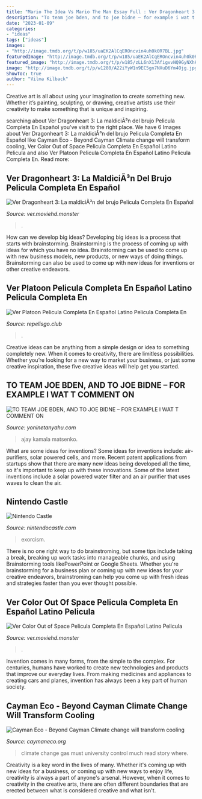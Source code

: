 ```yaml
---
title: "Mario The Idea Vs Mario The Man Essay Full : Ver Dragonheart 3: La Maldiciã³n Del Brujo Pelicula Completa En Español"
description: "To team joe bden, and to joe bidne – for example i wat t comment on"
date: "2023-01-09"
categories:
- "ideas"
tags: ["ideas"]
images:
- "http://image.tmdb.org/t/p/w185/uaEK2AlCqEROncvin4uh0k0R7BL.jpg"
featuredImage: "http://image.tmdb.org/t/p/w185/uaEK2AlCqEROncvin4uh0k0R7BL.jpg"
featured_image: "http://image.tmdb.org/t/p/w185/zLL6nX13AfigvvNQ9GyNXhKVrmg.jpg"
image: "http://image.tmdb.org/t/p/w1280/A22iYyW1n9EC5gn7NXuD6Ym4Ojg.jpg"
ShowToc: true
author: "Vilma Kilback"
---
```



Creative art is all about using your imagination to create something new. Whether it’s painting, sculpting, or drawing, creative artists use their creativity to make something that is unique and inspiring.

	

		
searching about Ver Dragonheart 3: La maldiciÃ³n del brujo Pelicula Completa En Español you've visit to the right place. We have 6 Images about Ver Dragonheart 3: La maldiciÃ³n del brujo Pelicula Completa En Español like Cayman Eco - Beyond Cayman Climate change will transform cooling, Ver Color Out of Space Pelicula Completa En Español Latino Pelicula and also Ver Platoon Pelicula Completa En Español Latino Pelicula Completa En. Read more:
		
    
## Ver Dragonheart 3: La MaldiciÃ³n Del Brujo Pelicula Completa En Español

<img loading=lazy src="http://image.tmdb.org/t/p/w185/uaEK2AlCqEROncvin4uh0k0R7BL.jpg" onerror="this.onerror=null;this.src='https://tse1.mm.bing.net/th?id=OIP.fWfks__snDsHWIZ2VxX1KwAAAA&amp;pid=15.1';" alt="Ver Dragonheart 3: La maldiciÃ³n del brujo Pelicula Completa En Español">

_Source: ver.moviehd.monster_

>. 

	

How can we develop big ideas?
Developing big ideas is a process that starts with brainstorming. Brainstorming is the process of coming up with ideas for which you have no idea. Brainstorming can be used to come up with new business models, new products, or new ways of doing things. Brainstorming can also be used to come up with new ideas for inventions or other creative endeavors.

    
## Ver Platoon Pelicula Completa En Español Latino Pelicula Completa En

<img loading=lazy src="http://image.tmdb.org/t/p/w1280/A22iYyW1n9EC5gn7NXuD6Ym4Ojg.jpg" onerror="this.onerror=null;this.src='https://tse3.mm.bing.net/th?id=OIP.qp-yPJPupzMNzze6WIHTyQHaEK&amp;pid=15.1';" alt="Ver Platoon Pelicula Completa En Español Latino Pelicula Completa En">

_Source: repelisgo.club_

>. 

	

Creative ideas can be anything from a simple design or idea to something completely new. When it comes to creativity, there are limitless possibilities. Whether you’re looking for a new way to market your business, or just some creative inspiration, these five creative ideas will help get you started.

    
## TO TEAM JOE BDEN, AND TO JOE BIDNE – FOR EXAMPLE I WAT T COMMENT ON

<img loading=lazy src="http://yoninetanyahu.com/wp-content/uploads/2021/09/IMPORTANT-PLEASE-READ-AJAY-ok-this-GIRL-IN-THIESE-IMAGE-SIS-ALINA-MATSENKO-AKA-ALINKA-MATSENKO-FILE-GOOGLE-ALERT-INTERNATIONAL-CRIKET-STADIUM-LUCKNOW4.jpg" onerror="this.onerror=null;this.src='https://tse2.mm.bing.net/th?id=OIP.hOJrGdx9pBbpNWpDydCACAHaEK&amp;pid=15.1';" alt="TO TEAM JOE BDEN, AND TO JOE BIDNE – FOR EXAMPLE I WAT T COMMENT ON">

_Source: yoninetanyahu.com_

>ajay kamala matsenko. 

	

What are some ideas for inventions?
Some ideas for inventions include: air-purifiers, solar powered cells, and more. Recent patent applications from startups show that there are many new ideas being developed all the time, so it's important to keep up with these innovations. Some of the latest inventions include a solar powered water filter and an air purifier that uses waves to clean the air.

    
## Nintendo Castle

<img loading=lazy src="http://www.nintendocastle.com/images/articles/extreme_exorcism.jpg" onerror="this.onerror=null;this.src='https://tse1.mm.bing.net/th?id=OIP.wGnpkFT_yVAP0A2A3mO1UQHaCM&amp;pid=15.1';" alt="Nintendo Castle">

_Source: nintendocastle.com_

>exorcism. 

	

There is no one right way to do brainstroming, but some tips include taking a break, breaking up work tasks into manageable chunks, and using Brainstorming tools likePowerPoint or Google Sheets. Whether you're brainstorming for a business plan or coming up with new ideas for your creative endeavors, brainstroming can help you come up with fresh ideas and strategies faster than you ever thought possible.

    
## Ver Color Out Of Space Pelicula Completa En Español Latino Pelicula

<img loading=lazy src="http://image.tmdb.org/t/p/w185/zLL6nX13AfigvvNQ9GyNXhKVrmg.jpg" onerror="this.onerror=null;this.src='https://tse2.mm.bing.net/th?id=OIP.BC6BOytgSlM2fV9L7KXzKQAAAA&amp;pid=15.1';" alt="Ver Color Out of Space Pelicula Completa En Español Latino Pelicula">

_Source: ver.moviehd.monster_

>. 

	

Invention comes in many forms, from the simple to the complex. For centuries, humans have worked to create new technologies and products that improve our everyday lives. From making medicines and appliances to creating cars and planes, invention has always been a key part of human society.

    
## Cayman Eco - Beyond Cayman Climate Change Will Transform Cooling

<img loading=lazy src="https://caymaneco.org/yahoo_site_admin/assets/images/McDonalds_plant-based_Sky_News.315110005.jpg" onerror="this.onerror=null;this.src='https://tse1.mm.bing.net/th?id=OIP.haCWofz0pYTu_yin2uJuBQHaEK&amp;pid=15.1';" alt="Cayman Eco - Beyond Cayman Climate change will transform cooling">

_Source: caymaneco.org_

>climate change gas must university control much read story where. 

	

Creativity is a key word in the lives of many. Whether it's coming up with new ideas for a business, or coming up with new ways to enjoy life, creativity is always a part of anyone's arsenal. However, when it comes to creativity in the creative arts, there are often different boundaries that are erected between what is considered creative and what isn't.

